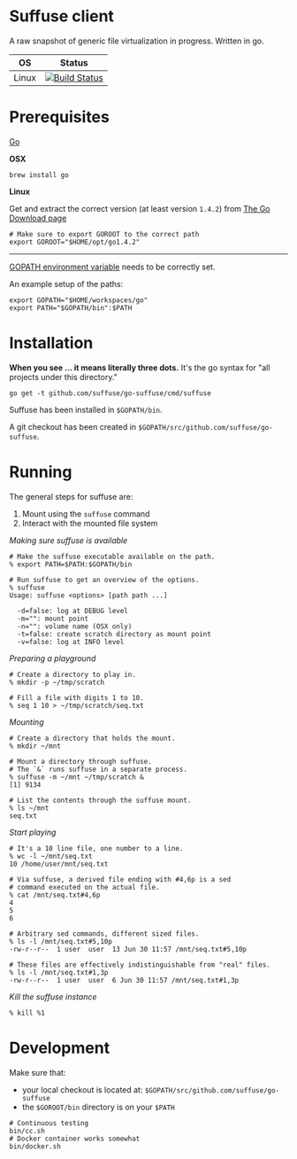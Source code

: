 Suffuse client
==============

A raw snapshot of generic file virtualization in progress. Written in go.

|OS    |Status|
|------|------|
|Linux |[![Build Status](https://travis-ci.org/suffuse/go-suffuse.svg?branch=master)](https://travis-ci.org/suffuse/go-suffuse)|


Prerequisites
=============

[Go](https://golang.org/)

**OSX**
```
brew install go
```

**Linux**

Get and extract the correct version (at least version `1.4.2`) from [The Go Download page](https://golang.org/dl/)

```
# Make sure to export GOROOT to the correct path
export GOROOT="$HOME/opt/go1.4.2"
```

--------------------

[GOPATH environment variable](https://github.com/golang/go/wiki/GOPATH) needs to be correctly set.

An example setup of the paths:

```
export GOPATH="$HOME/workspaces/go"
export PATH="$GOPATH/bin":$PATH
```

Installation
============

**When you see ... it means literally three dots.** It's the go syntax for "all projects under this directory."

```
go get -t github.com/suffuse/go-suffuse/cmd/suffuse
```

Suffuse has been installed in `$GOPATH/bin`.

A git checkout has been created in `$GOPATH/src/github.com/suffuse/go-suffuse`.


Running
=======

The general steps for suffuse are:

1. Mount using the `suffuse` command
2. Interact with the mounted file system

_Making sure suffuse is available_
```
# Make the suffuse executable available on the path.
% export PATH=$PATH:$GOPATH/bin

# Run suffuse to get an overview of the options.
% suffuse
Usage: suffuse <options> [path path ...]

  -d=false: log at DEBUG level
  -m="": mount point
  -n="": volume name (OSX only)
  -t=false: create scratch directory as mount point
  -v=false: log at INFO level
```

_Preparing a playground_
```
# Create a directory to play in.
% mkdir -p ~/tmp/scratch

# Fill a file with digits 1 to 10.
% seq 1 10 > ~/tmp/scratch/seq.txt
```

_Mounting_
```
# Create a directory that holds the mount.
% mkdir ~/mnt

# Mount a directory through suffuse.
# The `&` runs suffuse in a separate process.
% suffuse -m ~/mnt ~/tmp/scratch &
[1] 9134

# List the contents through the suffuse mount.
% ls ~/mnt
seq.txt
```

_Start playing_
```
# It's a 10 line file, one number to a line.
% wc -l ~/mnt/seq.txt
10 /home/user/mnt/seq.txt

# Via suffuse, a derived file ending with #4,6p is a sed 
# command executed on the actual file.
% cat /mnt/seq.txt#4,6p
4
5
6

# Arbitrary sed commands, different sized files.
% ls -l /mnt/seq.txt#5,10p
-rw-r--r--  1 user  user  13 Jun 30 11:57 /mnt/seq.txt#5,10p

# These files are effectively indistinguishable from "real" files.
% ls -l /mnt/seq.txt#1,3p
-rw-r--r--  1 user  user  6 Jun 30 11:57 /mnt/seq.txt#1,3p
```

_Kill the suffuse instance_
```
% kill %1
```

Development
===========

Make sure that:
- your local checkout is located at: `$GOPATH/src/github.com/suffuse/go-suffuse`
- the `$GOROOT/bin` directory is on your `$PATH`

```
# Continuous testing
bin/cc.sh
# Docker container works somewhat
bin/docker.sh
```
